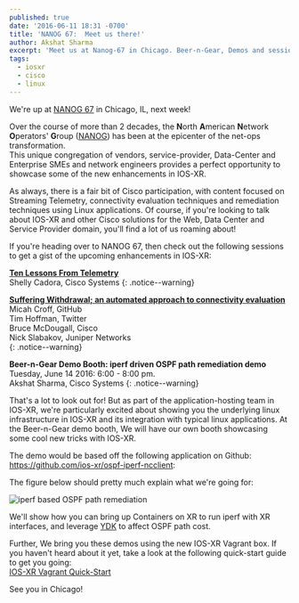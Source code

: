 ```yaml
---
published: true
date: '2016-06-11 18:31 -0700'
title: 'NANOG 67:  Meet us there!'
author: Akshat Sharma
excerpt: 'Meet us at Nanog-67 in Chicago. Beer-n-Gear, Demos and sessions and much more!'
tags:
  - iosxr
  - cisco
  - linux
---
```


We're up at [NANOG 67](https://www.nanog.org/meetings/NANOG67/home) in Chicago, IL, next week!

Over the course of more than 2 decades, the **N**orth **A**merican **N**etwork **O**perators' **G**roup ([NANOG](https://www.nanog.org)) has been at the epicenter of the net-ops transformation.    
This unique congregation of vendors, service-provider, Data-Center and Enterprise SMEs and network engineers provides a perfect opportunity to showcase some of the new enhancements in IOS-XR.   


As always, there is a fair bit of Cisco participation, with content focused on Streaming Telemetry, connectivity evaluation techniques and remediation techniques using Linux applications.
Of course, if you're looking to talk about IOS-XR and other Cisco solutions for the Web, Data Center and Service Provider domain, you'll find a lot of us roaming about!

If you're heading over to NANOG 67,  then check out the following sessions to get a gist of the upcoming enhancements in IOS-XR:


**[Ten Lessons From Telemetry](https://www.nanog.org/meetings/abstract?id=2852)**    
Shelly Cadora, Cisco Systems
{: .notice--warning}   


**[Suffering Withdrawal; an automated approach to connectivity evaluation](https://www.nanog.org/meetings/abstract?id=2851)**  
Micah Croff, GitHub  
Tim Hoffman, Twitter  
Bruce McDougall, Cisco  
Nick Slabakov, Juniper Networks  
{: .notice--warning}   


**Beer-n-Gear Demo Booth: iperf driven OSPF path remediation demo**  
Tuesday, June 14 2016:  6:00 - 8:00 pm.  
Akshat Sharma, Cisco Systems
{: .notice--warning}


That's a lot to look out for! But as part of the application-hosting team in IOS-XR, we're particularly excited about showing you the underlying linux infrastructure in IOS-XR and its integration with typical linux applications.
At the Beer-n-Gear demo booth, We will have our own booth showcasing some cool new tricks with IOS-XR.  

   
   
The demo would be based off the following application on Github:   
<https://github.com/ios-xr/ospf-iperf-ncclient>:

The figure below should pretty much explain what we're going for:  

![iperf based OSPF path remediation](https://camo.githubusercontent.com/a30938cc2dd9c0788b701677fbb5398bc5bb6646/68747470733a2f2f7872646f63732e6769746875622e696f2f7872646f63732d696d616765732f6173736574732f7475746f7269616c2d696d616765732f6f7370665f6e635f69706572662e6a7067)  
  
  

We'll show how you can bring up Containers on XR to run iperf with XR interfaces, and leverage [YDK](https://github.com/CiscoDevNet/ydk-py) to affect OSPF path cost.

Further, We bring you these demos using the new IOS-XR Vagrant box. If you haven't heard about it yet, take a look at the following quick-start guide to get you going:     
[IOS-XR Vagrant Quick-Start](https://xrdocs.github.io/application-hosting/tutorials/iosxr-vagrant-quickstart)


See you in Chicago!


















